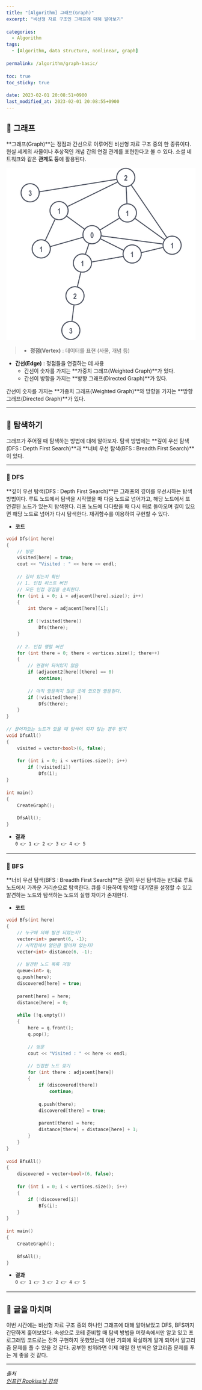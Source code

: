 ```yaml
---
title: "[Algorithm] 그래프(Graph)"
excerpt: "비선형 자료 구조인 그래프에 대해 알아보기"

categories:
  - Algorithm
tags:
  - [Algorithm, data structure, nonlinear, graph]

permalink: /algorithm/graph-basic/

toc: true
toc_sticky: true

date: 2023-02-01 20:08:51+0900
last_modified_at: 2023-02-01 20:08:55+0900
---
```

 
## 👻 그래프
**그래프(Graph)**는 정점과 간선으로 이루어진 비선형 자료 구조 중의 한 종류이다. 현실 세게의 사물이나 추상적인 개념 간의 연결 관계를 표현한다고 볼 수 있다. 소셜 네트워크와 같은 **관계도 등**에 활용된다.

![Alt Text](/assets/images/posts_img/basics/algorithm/graph-basic/graph-example.png)   

> - **정점(Vertex)** : 데이터를 표현 (사물, 개념 등)
- **간선(Edge)** : 정점들을 연결하는 데 사용
    - 간선이 숫자를 가지는 **가중치 그래프(Weighted Graph)**가 있다.
    - 간선이 방향을 가지는 **방향 그래프(Directed Graph)**가 있다.
    
간선이 숫자를 가지는 **가중치 그래프(Weighted Graph)**와 방향을 가지는 **방향 그래프(Directed Graph)**가 있다.

***

## 👻 탐색하기
그래프가 주어질 때 탐색하는 방법에 대해 알아보자. 탐색 방법에는 **깊이 우선 탐색(DFS : Depth First Search)**과 **너비 우선 탐색(BFS : Breadth First Search)**이 있다.

***

### 🌱 DFS
**깊이 우선 탐색(DFS : Depth First Search)**은 그래프의 깊이를 우선시하는 탐색 방법이다. 루트 노드에서 탐색을 시작했을 때 다음 노드로 넘어가고, 해당 노드에서 또 연결된 노드가 있는지 탐색한다. 리프 노드에 다다랐을 때 다시 뒤로 돌아오며 길이 있으면 해당 노드로 넘어가 다시 탐색한다. 재귀함수를 이용하여 구현할 수 있다.

- **코드**   

```c++
void Dfs(int here)
{
    // 방문
    visited[here] = true;
    cout << "Visited : " << here << endl;

    // 길이 있는지 확인
    // 1. 인접 리스트 버전
    // 모든 인접 정점을 순회한다.
    for (int i = 0; i < adjacent[here].size(); i++)
    {
        int there = adjacent[here][i];

        if (!visited[there])
            Dfs(there);
    }

    // 2. 인접 행렬 버전
    for (int there = 0; there < vertices.size(); there++)
    {
        // 연결이 되어있지 않음
        if (adjacent2[here][there] == 0)
            continue;

        // 아직 방문하지 않은 곳에 있으면 방문한다.
        if (!visited[there])
            Dfs(there);
    }
}

// 끊어져있는 노드가 있을 때 탐색이 되지 않는 경우 방지
void DfsAll()
{
    visited = vector<bool>(6, false);

    for (int i = 0; i < vertices.size(); i++)
        if (!visited[i])
            Dfs(i);
}

int main()
{
    CreateGraph();

    DfsAll();
}
```

- **결과**   
``` 0 👉 1 👉 2 👉 3 👉 4 👉 5 ```

***

### 🌱 BFS
**너비 우선 탐색(BFS : Breadth First Search)**은 깊이 우선 탐색과는 반대로 루트 노드에서 가까운 거리순으로 탐색한다. 큐를 이용하여 탐색할 대기열을 설정할 수 있고 발견하는 노드와 탐색하는 노드의 실행 차이가 존재한다.

- **코드**   

```c++
void Bfs(int here)
{
    // 누구에 의해 발견 되었는지?
    vector<int> parent(6, -1);
    // 시작점에서 얼만큼 떨어져 있는지?
    vector<int> distance(6, -1);

    // 발견한 노드 목록 저장
    queue<int> q;
    q.push(here);
    discovered[here] = true;
    
    parent[here] = here;
    distance[here] = 0;

    while (!q.empty())
    {
        here = q.front();
        q.pop();

        // 방문
        cout << "Visited : " << here << endl;

        // 인접한 노드 찾기
        for (int there : adjacent[here])
        {
            if (discovered[there])
                continue; 

            q.push(there);
            discovered[there] = true;

            parent[there] = here;
            distance[there] = distance[here] + 1;
        }
    }
}

void BfsAll()
{
    discovered = vector<bool>(6, false);

    for (int i = 0; i < vertices.size(); i++)
    {
        if (!discovered[i])
            Bfs(i);
    }
}

int main()
{
    CreateGraph();

    BfsAll();
}
```

- **결과**   
``` 0 👉 1 👉 3 👉 2 👉 4 👉 5 ```

***

## 👻 글을 마치며
이번 시간에는 비선형 자료 구조 중의 하나인 그래프에 대해 알아보았고 DFS, BFS까지 간단하게 훑어보았다. 속성으로 코테 준비할 때 탐색 방법을 머릿속에서만 알고 있고 프로그래밍 코드로는 전혀 구현하지 못했었는데 이번 기회에 확실하게 알게 되어서 알고리즘 문제를 풀 수 있을 것 같다. 공부한 범위라면 이제 매일 한 번씩은 알고리즘 문제를 푸는 게 좋을 것 같다.

***

_출처_   
_[인프런 Rookiss님 강의](https://inf.run/1JwV)_